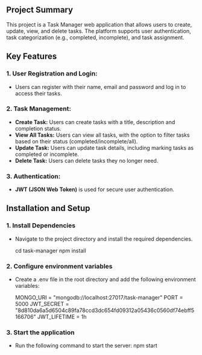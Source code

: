 ## Project Summary

This project is a Task Manager web application that allows users to create, update, view, and delete tasks. The platform supports user authentication, task categorization (e.g., completed, incomplete), and task assignment.

## Key Features
### 1. User Registration and Login:

  * Users can register with their name, email and password and log in to access their tasks.
    
### 2. Task Management:

  * **Create Task:** Users can create tasks with a title, description and completion status.
  * **View All Tasks:** Users can view all tasks, with the option to filter tasks based on their status (completed/incomplete/all).
  * **Update Task:** Users can update task details, including marking tasks as completed or incomplete.
  * **Delete Task:** Users can delete tasks they no longer need.
    
### 3. Authentication:

  * **JWT (JSON Web Token)** is used for secure user authentication.

## Installation and Setup
### 1. Install Dependencies

  * Navigate to the project directory and install the required dependencies.

    cd task-manager
    npm install

### 2. Configure environment variables

  * Create a .env file in the root directory and add the following environment variables:

    MONGO_URI = "mongodb://localhost:27017/task-manager"
    PORT = 5000
    JWT_SECRET = "8d810da6a5d6504c89fa78ccd3dc654fd09312a05436c0560df74ebff5166706"
    JWT_LIFETIME = 1h

### 3. Start the application

  * Run the following command to start the server:
      npm start
